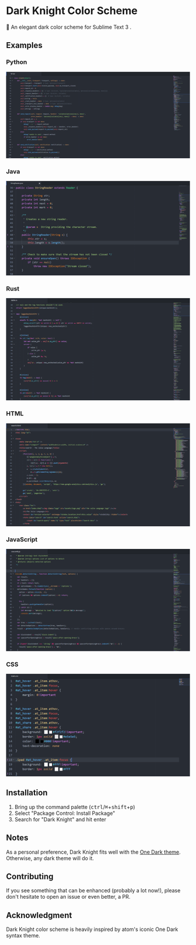 # Dark Knight Color Scheme

🎨 An elegant dark color scheme for Sublime Text 3 .


## Examples

### Python

![Python](screenshots/python.png)

### Java

![Java](screenshots/java.png)

### Rust

![Rust](screenshots/rust.png)

### HTML

![HTML](screenshots/html.png)

### JavaScript

![JavaScript](screenshots/javascript.png)

### CSS

![CSS](screenshots/css.png)

## Installation

1. Bring up the command palette (<kbd>ctrl</kbd>/<kbd>⌘</kbd>+<kbd>shift</kbd>+<kbd>p</kbd>)
2. Select "Package Control: Install Package"
3. Search for "Dark Knight" and hit enter

## Notes

As a personal preference, Dark Knight fits well with the [One Dark theme](https://packagecontrol.io/packages/Theme%20-%20One%20Dark). Otherwise, any dark theme will do it.

## Contributing

If you see something that can be enhanced (probably a lot now!), please don't hesitate to open an issue or even better, a PR.

## Acknowledgment

Dark Knight color scheme is heavily inspired by atom's iconic One Dark syntax theme.
